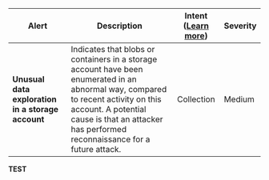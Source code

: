 |Alert|Description|Intent ([Learn more](#intentions))|Severity|
|----|----|:----:|--|
|**Unusual data exploration in a storage account**|Indicates that blobs or containers in a storage account have been enumerated in an abnormal way, compared to recent activity on this account. A potential cause is that an attacker has performed reconnaissance for a future attack.|Collection|Medium|
**TEST**
